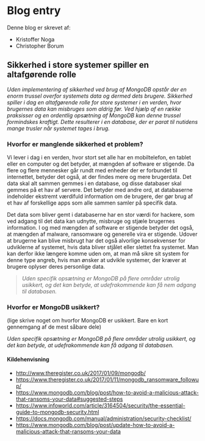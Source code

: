# Blog entry
Denne blog er skrevet af:

- Kristoffer Noga
- Christopher Borum



## Sikkerhed i store systemer spiller en altafgørende rolle

*Uden implementering af sikkerhed ved brug af MongoDB opstår der en enorm trussel overfor systemets data og dermed dets brugere. Sikkerhed spiller i dag en altafgørende rolle for store systemer i en verden, hvor brugernes data kan misbruges som aldrig før. Ved hjælp af en række praksisser og en ordentlig opsætning af MongoDB kan denne trussel formindskes kraftigt. Dette resulterer i en database, der er parat til nutidens mange trusler når systemet tages i brug.*

### Hvorfor er manglende sikkerhed et problem?

Vi lever i dag i en verden, hvor stort set alle har en mobiltelefon, en tablet eller en computer og det betyder, at mængden af software er stigende. Da flere og flere mennesker går rundt med enheder der er forbundet til internettet, betyder det også, at der findes mere og mere brugerdata. Det data skal alt sammen gemmes i en database, og disse databaser skal gemmes på et hav af servere. Det betyder med andre ord, at databaserne indeholder ekstremt værdifuld information om de brugere, der gør brug af et hav af forskellige apps som alle sammen samler på specifik data.

Det data som bliver gemt i databaserne har en stor værdi for hackere, som ved adgang til det data kan udnytte, misbruge og stjæle brugernes information. I og med mængden af software er stigende betyder det også, at mængden af malware, ransomware og generelle vira er stigende. Udover at brugerne kan blive misbrugt har det også alvorlige konsekvenser for udviklerne af systemet, hvis data bliver stjålet eller slettet fra systemet. Man kan derfor ikke længere komme uden om, at man må sikre sit system for denne type angreb, hvis man ønsker at udvikle systemer, der kræver at brugere oplyser deres personlige data.

> *Uden specifik opsætning er MongoDB på flere områder utrolig usikkert, og det kan betyde, at udefrakommende kan få nem adgang til databasen.*



### Hvorfor er MongoDB usikkert?

(lige skrive noget om hvorfor MongoDB er usikkert. Bare en kort gennemgang af de mest såbare dele)

*Uden specifik opsætning er MongoDB på flere områder utrolig usikkert, og det kan betyde, at udefrakommende kan få adgang til databasen.*

#### Kildehenvisning

- http://www.theregister.co.uk/2017/01/09/mongodb/ 
- https://www.theregister.co.uk/2017/01/11/mongodb_ransomware_followup/
- https://www.mongodb.com/blog/post/how-to-avoid-a-malicious-attack-that-ransoms-your-data#suggested-steps
- https://www.infoworld.com/article/3164504/security/the-essential-guide-to-mongodb-security.html
- https://docs.mongodb.com/manual/administration/security-checklist/
- https://www.mongodb.com/blog/post/update-how-to-avoid-a-malicious-attack-that-ransoms-your-data

